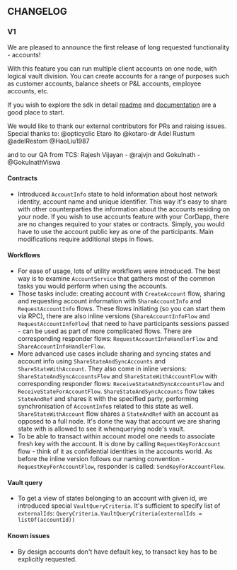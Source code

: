 ## CHANGELOG

### V1

We are pleased to announce the first release of long requested functionality - accounts!

With this feature you can run multiple client accounts on one node, with logical vault division.
You can create accounts for a range of purposes such as customer accounts, balance 
sheets or P&L accounts, employee accounts, etc.

If you wish to explore the sdk in detail [readme](README.md) and [documentation](docs.md) are a good place to start.

We would like to thank our external contributors for PRs and raising issues. Special thanks to:
@opticyclic
Etaro Ito @kotaro-dr
Adel Rustum @adelRestom
@HaoLiu1987

and to our QA from TCS: Rajesh Vijayan - @rajvjn and Gokulnath - @GokulnathViswa

#### Contracts

* Introduced `AccountInfo` state to hold information about host network identity, account name and unique identifier.
This way it's easy to share with other counterparties the information about the accounts residing on your node.
If you wish to use accounts feature with your CorDapp, there are no changes required to your states or contracts.
Simply, you would have to use the account public key as one of the participants. Main modifications require additional
steps in flows.

#### Workflows

* For ease of usage, lots of utility workflows were introduced. The best way is to examine `AccountService` that gathers
most of the common tasks you would perform when using the accounts.
* Those tasks include: creating account with `CreateAccount` flow, sharing and requesting account information with
`ShareAccountInfo` and `RequestAccountInfo` flows. These flows initiating (so you can start them via RPC), there are also
inline versions (`ShareAccountInfoFlow` and `RequestAccountInfoFlow`) that need to have participants sessions passed - 
can be used as part of more complicated flows. There are corresponding responder flows: `RequestAccountInfoHandlerFlow` and
`ShareAccountInfoHandlerFlow`.
* More advanced use cases include sharing and syncing states and account info using `ShareStateAndSyncAccounts` and `ShareStateWithAccount`.
They also come in inline versions: `ShareStateAndSyncAccountsFlow` and `ShareStateWithAccountFlow` with corresponding
responder flows: `ReceiveStateAndSyncAccountsFlow` and `ReceiveStateForAccountFlow`.
`ShareStateAndSyncAccounts` flow takes `StateAndRef` and shares it with the specified party, performing synchronisation of
`AccountInfo`s related to this state as well.
`ShareStateWithAccount` flow shares a `StateAndRef` with an account as opposed to a full node. It's done the way that
account we are sharing state with is allowed to see it whenquerying node's vault.
* To be able to transact within account model one needs to associate fresh key with the account. It is done by calling
`RequestKeyForAccount` flow - think of it as confidential identities in the accounts world.
As before the inline version follows our naming convention - `RequestKeyForAccountFlow`, responder is called: `SendKeyForAccountFlow`.

#### Vault query

* To get a view of states belonging to an account with given id, we introduced special `VaultQueryCriteria`.
It's sufficient to specify list of `externalIds`: `QueryCriteria.VaultQueryCriteria(externalIds = listOf(accountId))`

#### Known issues

* By design accounts don't have default key, to transact key has to be explicitly requested.